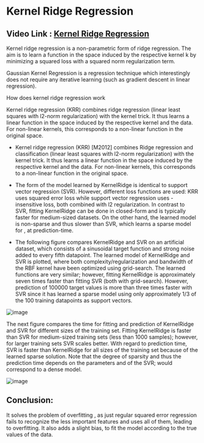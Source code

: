 # Kernel Ridge Regression

## Video Link : [Kernel Ridge Regression](https://drive.google.com/file/d/1MNZ1s46Ru3wdlaV7dBH4wUKyvriJv7m4/view?usp=sharing)

Kernel ridge regression is a non-parametric form of ridge regression. The aim is to learn a function in the space induced by the respective kernel k by minimizing a squared loss with a squared norm regularization term.

Gaussian Kernel Regression is a regression technique which interestingly does not require any iterative learning (such as gradient descent in linear regression).

How does kernel ridge regression work

Kernel ridge regression (KRR) combines ridge regression (linear least squares with l2-norm regularization) with the kernel trick. It thus learns a linear function in the space induced by the respective kernel and the data. For non-linear kernels, this corresponds to a non-linear function in the original space.


- Kernel ridge regression (KRR) [M2012] combines Ridge regression and classification (linear least squares with l2-norm regularization) with the kernel trick. It thus learns a linear function in the space induced by the respective kernel and the data. For non-linear kernels, this corresponds to a non-linear function in the original space.

- The form of the model learned by KernelRidge is identical to support vector regression (SVR). However, different loss functions are used: KRR uses squared error loss while support vector regression uses -insensitive loss, both combined with l2 regularization. In contrast to SVR, fitting KernelRidge can be done in closed-form and is typically faster for medium-sized datasets. On the other hand, the learned model is non-sparse and thus slower than SVR, which learns a sparse model for , at prediction-time.

- The following figure compares KernelRidge and SVR on an artificial dataset, which consists of a sinusoidal target function and strong noise added to every fifth datapoint. The learned model of KernelRidge and SVR is plotted, where both complexity/regularization and bandwidth of the RBF kernel have been optimized using grid-search. The learned functions are very similar; however, fitting KernelRidge is approximately seven times faster than fitting SVR (both with grid-search). However, prediction of 100000 target values is more than three times faster with SVR since it has learned a sparse model using only approximately 1/3 of the 100 training datapoints as support vectors.

![image](https://user-images.githubusercontent.com/63282184/143856471-99a111d9-2f78-437b-a905-221c8f14e806.png)

The next figure compares the time for fitting and prediction of KernelRidge and SVR for different sizes of the training set. Fitting KernelRidge is faster than SVR for medium-sized training sets (less than 1000 samples); however, for larger training sets SVR scales better. With regard to prediction time, SVR is faster than KernelRidge for all sizes of the training set because of the learned sparse solution. Note that the degree of sparsity and thus the prediction time depends on the parameters  and  of the SVR;  would correspond to a dense model.

![image](https://user-images.githubusercontent.com/63282184/143856532-3d78c896-e19b-45eb-91f9-20fb8e4351cb.png)


## Conclusion:

 It solves the problem of overfitting , as just regular squared error regression fails to recognize the less important features and uses all of them, leading to overfitting.
 It also adds a slight bias, to fit the model according to the true values of the data.

